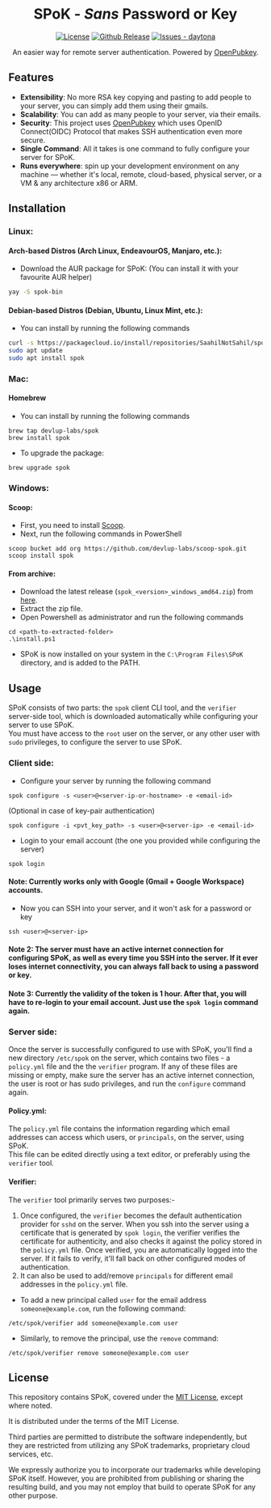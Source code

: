 <div align="center">

# SPoK - *Sans* Password or Key

[![License](https://img.shields.io/badge/License-MIT-blue)](#license)
[![Github Release](https://img.shields.io/github/v/release/devlup-labs/spok)]()
[![Issues - daytona](https://img.shields.io/github/issues/devlup-labs/spok)](https://github.com/devlup-labs/spok/issues)


An easier way for remote server authentication. Powered by [OpenPubkey](https://github.com/openpubkey/openpubkey).
</div>

## Features
* __Extensibility__: No more RSA key copying and pasting to add people to your server, you can simply add them using their gmails.
* __Scalability__: You can add as many people to your server, via their emails.
* __Security__: This project uses [OpenPubkey](https://github.com/openpubkey/openpubkey) which uses OpenID Connect(OIDC) Protocol that makes SSH authentication even more secure. 
* __Single Command__: All it takes is one command to fully configure your server for SPoK.
* __Runs everywhere__: spin up your development environment on any machine — whether it's local, remote, cloud-based, physical server, or a VM & any architecture x86 or ARM.

## Installation

### Linux:

#### Arch-based Distros (Arch Linux, EndeavourOS, Manjaro, etc.):

- Download the AUR package for SPoK:
   (You can install it with your favourite AUR helper)

```bash
yay -S spok-bin
```

#### Debian-based Distros (Debian, Ubuntu, Linux Mint, etc.):

- You can install by running the following commands
```bash
curl -s https://packagecloud.io/install/repositories/SaahilNotSahil/spok/script.deb.sh?any=true | sudo bash
sudo apt update
sudo apt install spok
```

### Mac:

#### Homebrew

- You can install by running the following commands
```shell
brew tap devlup-labs/spok
brew install spok
```
- To upgrade the package:
```shell
brew upgrade spok
```

### Windows:

#### Scoop:
- First, you need to install [Scoop](https://scoop.sh/).
- Next, run the following commands in PowerShell
```shell
scoop bucket add org https://github.com/devlup-labs/scoop-spok.git
scoop install spok
```

#### From archive:
- Download the latest release (`spok_<version>_windows_amd64.zip`) from [here](https://github.com/devlup-labs/spok/releases).
- Extract the zip file.
- Open Powershell as administrator and run the following commands
```shell
cd <path-to-extracted-folder>
.\install.ps1
```
- SPoK is now installed on your system in the `C:\Program Files\SPoK` directory, and is added to the PATH.

## Usage

SPoK consists of two parts: the `spok` client CLI tool, and the `verifier` server-side tool, which is downloaded automatically while configuring your server to use SPoK.  
You must have access to the `root` user on the server, or any other user with `sudo` privileges, to configure the server to use SPoK.

### Client side:
- Configure your server by running the following command

```shell
spok configure -s <user>@<server-ip-or-hostname> -e <email-id>
```

(Optional in case of key-pair authentication)

```shell
spok configure -i <pvt_key_path> -s <user>@<server-ip> -e <email-id>
```

- Login to your email account (the one you provided while configuring the server)

```shell
spok login
```
#### Note: Currently works only with Google (Gmail + Google Workspace) accounts.

- Now you can SSH into your server, and it won't ask for a password or key

```shell
ssh <user>@<server-ip>
```

#### Note 2: The server must have an active internet connection for configuring SPoK, as well as every time you SSH into the server. If it ever loses internet connectivity, you can always fall back to using a password or key.
#### Note 3: Currently the validity of the token is 1 hour. After that, you will have to re-login to your email account. Just use the `spok login` command again.

### Server side:

Once the server is successfully configured to use with SPoK, you'll find a new directory `/etc/spok` on the server, which contains two files - a `policy.yml` file and the the `verifier` program. If any of these files are missing or empty, make sure the server has an active internet connection, the user is root or has sudo privileges, and run the `configure` command again.

#### Policy.yml:

The `policy.yml` file contains the information regarding which email addresses can access which users, or `principals`, on the server, using SPoK.  
This file can be edited directly using a text editor, or preferably using the `verifier` tool.

#### Verifier:

The `verifier` tool primarily serves two purposes:-  
1. Once configured, the `verifier` becomes the default authentication provider for `sshd` on the server. When you ssh into the server using a certificate that is generated by `spok login`, the verifier verifies the certificate for authenticity, and also checks it against the policy stored in the `policy.yml` file. Once verified, you are automatically logged into the server. If it fails to verify, it'll fall back on other configured modes of authentication.
2. It can also be used to add/remove `principals` for different email addresses in the `policy.yml` file.
- To add a new principal called `user` for the email address `someone@example.com`, run the following command:
```shell
/etc/spok/verifier add someone@example.com user
```

- Similarly, to remove the principal, use the `remove` command:
```shell
/etc/spok/verifier remove someone@example.com user
```
## License
This repository contains SPoK, covered under the [MIT License](LICENSE), except where noted.

It is distributed under the terms of the MIT License.

Third parties are permitted to distribute the software independently, but they are restricted from utilizing any SPoK trademarks, proprietary cloud services, etc.

We expressly authorize you to incorporate our trademarks while developing SPoK itself. However, you are prohibited from publishing or sharing the resulting build, and you may not employ that build to operate SPoK for any other purpose.